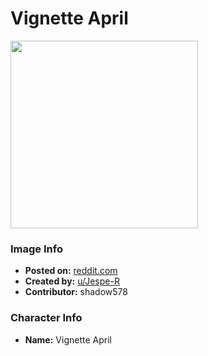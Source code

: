 # Vignette April

<img src="https://raw.githubusercontent.com/shadow578/Project-Padoru/master/Padoru/U_Jespe-R/gabriel-dropout-vignette-jesper.png" height="300">

### Image Info
* **Posted on:**     [reddit.com](https://www.reddit.com/r/Padoru/comments/enszdi/daily_padoru_12_vignette_gabriel_dropout/)
* **Created by:**    [u/Jespe-R](https://github.com/shadow578/Project-Padoru/blob/master/table-of-contents/creators/uJespeR.md)
* **Contributor:**   shadow578

### Character Info
* **Name:**   Vignette April


